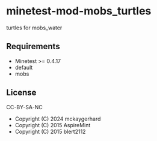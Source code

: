 # minetest-mod-mobs_turtles

turtles for mobs_water

## Requirements

* Minetest >= 0.4.17
* default
* mobs

## License

CC-BY-SA-NC

* Copyright (C) 2024 mckaygerhard
* Copyright (C) 2015 AspireMint
* Copyright (C) 2015 blert2112
